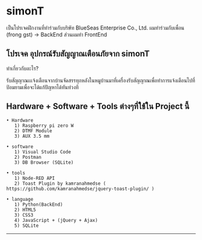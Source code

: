 # simonT
เป็นโปรเจคฝึกงานที่ทำร่วมกับบริษัท BlueSeas Enterprise Co., Ltd.
ผมทำร่วมกับเพื่อน (frong gst) -> BackEnd
ส่วนผมทำ FrontEnd


โปรเจค อุปกรณ์รับสัญญาณเตือนภัยจาก simonT 
--------------------------------------------------------------------------------------------------------------------------------------
ทำเกี่ยวกับอะไร?

  รับสัญญาณเเเจ้งเตือนจากบ้านจัดสรรทุกหลังในหมูบ้านมาที่เครื่องรับสัญญาณเพื่อทำการแจ้งเตือนไปที่ป้อมยามเพื่อจะได้แก้ปัญหาได้ทันท่วงที

Hardware + Software + Tools ต่างๆที่ใช้ใน Project นี้
--------------------------------------------------------------------------------------------------------------------------------------
    • Hardware 
       1) Raspberry pi zero W
       2) DTMF Module
       3) AUX 3.5 mm 
    
    • software
       1) Visual Studio Code
       2) Postman
       3) DB Browser (SQLite)
    
    • tools
       1) Node-RED API
       2) Toast Plugin by kamranahmedse ( https://github.com/kamranahmedse/jquery-toast-plugin/ )
       
    • language
       1) Python(BackEnd)
       2) HTML5
       3) CSS3
       4) JavaScript + (jQuery + Ajax) 
       5) SQLite
-----------------------------------------------------------------------------------------------------------------------------------------------
